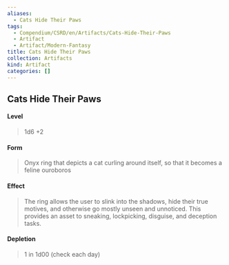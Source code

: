 ```yaml
---
aliases:
  - Cats Hide Their Paws
tags:
  - Compendium/CSRD/en/Artifacts/Cats-Hide-Their-Paws
  - Artifact
  - Artifact/Modern-Fantasy
title: Cats Hide Their Paws
collection: Artifacts
kind: Artifact
categories: []
---
```

## Cats Hide Their Paws  
#### Level   
>1d6 +2  
#### Form  
> Onyx ring that depicts a cat curling around itself, so that it becomes a feline ouroboros   
#### Effect  
> The ring allows the user to slink into the shadows, hide their true motives, and otherwise go mostly unseen and unnoticed. This provides an asset to sneaking, lockpicking, disguise, and deception tasks.   
#### Depletion   
>1 in 1d00 (check each day)  
  
  
